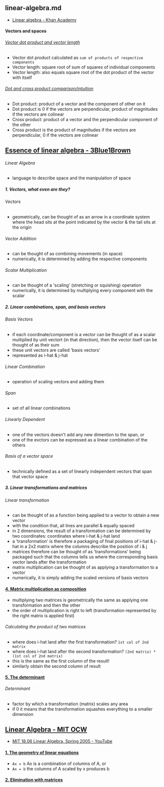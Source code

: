 ## linear-algebra.md

- [Linear algebra - Khan Academy](https://www.khanacademy.org/math/linear-algebra)

#### Vectors and spaces

###### [Vector dot product and vector length](https://www.khanacademy.org/math/linear-algebra/vectors-and-spaces/dot-cross-products/v/vector-dot-product-and-vector-length)

- Vector dot product calculated as `sum of products of respective components`
- Vector length: square root of sum of squares of individual components
- Vector length: also equals square root of the dot product of the vector with itself

###### [Dot and cross product comparison/intuition](https://www.khanacademy.org/math/linear-algebra/vectors-and-spaces/dot-cross-products/v/dot-and-cross-product-comparison-intuition)

- Dot product: product of a vector and the component of other on it
- Dot product is 0 if the vectors are perpendicular, product of magnitudes if the vectors are colinear
- Cross product: product of a vector and the perpendicular component of the other
- Cross product is the product of magnitudes if the vectors are perpendicular, 0 if the vectors are colinear


## [Essence of linear algebra - 3Blue1Brown](https://www.youtube.com/playlist?list=PLZHQObOWTQDPD3MizzM2xVFitgF8hE_ab)

###### Linear Algebra

- language to describe space and the manipulation of space



##### 1. Vectors, what even are they?

###### Vectors

- geometrically, can be thought of as an arrow in a coordinate system where the head sits at the point indicated by the vector & the tail sits at the origin 

###### Vector Addition

- can be thought of as combining movements (in space) 
- numerically, it is determined by adding the respective components 

###### Scalar Multiplication

- can be thought of a 'scaling' (stretching or squishing) operation
- numerically, it is determined by multiplying every component with the scalar

##### 2. Linear combinations, span, and basis vectors

###### Basis Vectors

- if each coordinate/component is a vector can be thought of as a scalar multiplied by unit vectort (in that direction), then the vector itself can be thought of as their sum
- these unit vectors are called 'basis vectors' 
- represented as i-hat & j-hat

###### Linear Combination

- operation of scaling vectors and adding them

###### Span

- set of all linear combinations

###### Linearly Dependent

- one of the vectors doesn't add any new dimention to the span, or
- one of the evctors can be expressed as a linear combination of the others

###### Basis of a vector space

- technically defined as a set of linearly independent vectors that span that vector space 

##### 3. Linear transformations and matrices

###### Linear transformation

- can be thought of as a function being applied to a vector to obtain a new vector
- with the condition that, all lines are parallel & equally spaced
- in 2 dimensions, the result of a transformation can be determined by two coordinates: coordinates where i-hat & j-hat land
- a 'transformation' is therefore a packaging of final positions of i-hat & j-hat in a 2x2 matrix where the columns describe the position of i & j 
- matrices therefore can be thought of as 'transformations' being packaged such that the columns tells us where the corresponding basis vector lands after the transformation
- matrix multiplication can be thought of as applying a transformation to a vector
- numerically, it is simply adding the scaled versions of basis vectors


#### [4. Matrix multiplication as composition](https://youtu.be/XkY2DOUCWMU)

- multiplying two matrices is geometrically the same as applying one transformation and then the other
- the order of multiplication is right to left (transformation represented by the right matrix is applied first)

###### Calculating the product of two matrices

- where does i-hat land after the first transformation? `1st col of 2nd matrix`
- where does i-hat land after the second transformation? `(2nd matrix) * (1st col of 2nd matrix)`
- this is the same as the first column of the result!
- similarly obtain the second column of result

#### [5. The determinant](https://youtu.be/Ip3X9LOh2dk)

###### Determinant

- factor by which a transformation (matrix) scales any area
- if 0 it means that the transformation squashes everything to a smaller dimension 


## [Linear Algebra - MIT OCW](https://ocw.mit.edu/courses/mathematics/18-06-linear-algebra-spring-2010/)

- [MIT 18.06 Linear Algebra, Spring 2005 - YouTube](https://www.youtube.com/playlist?list=PLE7DDD91010BC51F8)

#### [1. The geometry of linear equations](https://youtu.be/ZK3O402wf1c)

- `Ax = b` Ax is a combination of columns of A, or
- `Ax = b` the columns of A scaled by x produces b

#### [2. Elimination with matrices](https://youtu.be/QVKj3LADCnA)
